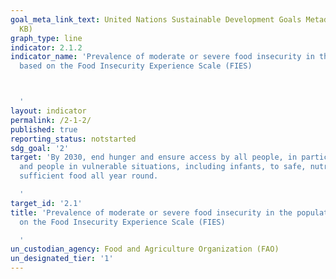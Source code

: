 ```yaml
---
goal_meta_link_text: United Nations Sustainable Development Goals Metadata (PDF 426
  KB)
graph_type: line
indicator: 2.1.2
indicator_name: 'Prevalence of moderate or severe food insecurity in the population,
  based on the Food Insecurity Experience Scale (FIES)



  '
layout: indicator
permalink: /2-1-2/
published: true
reporting_status: notstarted
sdg_goal: '2'
target: 'By 2030, end hunger and ensure access by all people, in particular the poor
  and people in vulnerable situations, including infants, to safe, nutritious and
  sufficient food all year round.

  '
target_id: '2.1'
title: 'Prevalence of moderate or severe food insecurity in the population, based
  on the Food Insecurity Experience Scale (FIES)

  '
un_custodian_agency: Food and Agriculture Organization (FAO)
un_designated_tier: '1'
---
```

